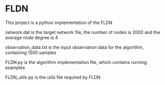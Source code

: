 # FLDN
This project is a python implementation of the FLDN

network.dat is the target network file, the number of nodes is 2000 and the average node degree is 4

observation_data.txt is the input observation data for the algorithm, containing 1500 samples

FLDN.py is the algorithm implementation file, which contains running examples

FLDN_utils.py is the utils file required by FLDN
